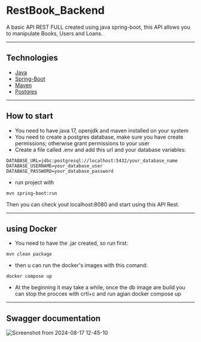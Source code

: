 # RestBook_Backend

A basic API REST FULL created using java spring-boot, this API allows you to manipulate  Books, Users and Loans.

---

## Technologies

- [Java](https://docs.oracle.com/en/java/javase/22/)
- [Spring-Boot](https://spring.io/projects/spring-boot)
- [Maven](https://mvnrepository.com/)
- [Postgres](https://www.postgresql.org/)

---

## How to start

- You need to have java 17, openjdk and maven installed on your system
- You need to create a postgres database, make sure you have create permissions; otherwise grant permissions to your user
- Create a file called .env and add this url and your database variables:  
```
DATABASE_URL=jdbc:postgresql://localhost:5432/your_database_name  
DATABASE_USERNAME=your_database_user  
DATABASE_PASSWORD=your_database_password
```
- run project with  
```
mvn spring-boot:run
```

Then you can check yout localhost:8080 and start using this API Rest.

---
## using Docker

- You need to have the .jar created, so run first:
```
mvn clean package
```
- then u can run the docker's images with this comand:
```
docker compose up
```
- At the beginning it may take a while, once the db image are build you can stop the procces with crtl+c and run agian docker compose up 
---

## Swagger documentation
![Screenshot from 2024-08-17 12-45-10](https://github.com/user-attachments/assets/6edaa621-775f-4609-953c-6158e20ca333)
